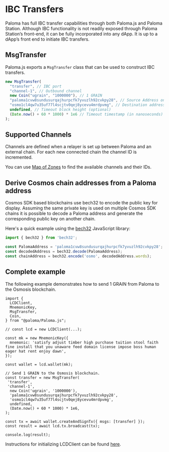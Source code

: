 # IBC Transfers

Paloma has full IBC transfer capabilities through both Paloma.js and Paloma Station. Although IBC functionality is not readily exposed through Paloma Station’s front-end, it can be fully incorporated into any dApp. It is up to a dApp’s front end to initiate IBC transfers.

## MsgTransfer

Paloma.js exports a `MsgTransfer` class that can be used to construct IBC transfers.

```js
new MsgTransfer(
  "transfer", // IBC port
  "channel-1", // Outbound channel
  new Coin("ugrain", "1000000"), // 1 GRAIN
  "paloma1cvw8sundusurqajhurpcfk7yvuzlh92cvkpy28", // Source Address on Paloma
  "osmo1cl4qw7u35uf77l4scjtv0qej8ycevu4mrdpvmg", // Destination address on Osmosis
  undefined, // Timeout block height (optional)
  (Date.now() + 60 * 1000) * 1e6 // Timeout timestamp (in nanoseconds) relative to the current block timestamp.
);
```

## Supported Channels

Channels are defined when a relayer is set up between Paloma and an external chain. For each new connected chain the channel ID is incremented.

You can use [Map of Zones](https://mapofzones.com/zone?period=24&source=phoenix-1&tableOrderBy=success&tableOrderSort=desc&testnet=false) to find the available channels and their IDs.

## Derive Cosmos chain addresses from a Paloma address

Cosmos SDK based blockchains use bech32 to encode the public key for display. Assuming the same private key is used on multiple Cosmos SDK chains it is possible to decode a Paloma address and generate the corresponding public key on another chain.

Here's a quick example using the [bech32](https://github.com/bitcoinjs/bech32) JavaScript library:

```js
import { bech32 } from 'bech32';

const PalomaAddress = 'paloma1cvw8sundusurqajhurpcfk7yvuzlh92cvkpy28';
const decodedAddress = bech32.decode(PalomaAddress);
const chainAddress = bech32.encode('osmo', decodedAddress.words);
```

## Complete example

The following example demonstrates how to send 1 GRAIN from Paloma to the Osmosis blockchain.

```JS
import {
  LCDClient,
  MnemonicKey,
  MsgTransfer,
  Coin,
} from "@paloma/Paloma.js";

// const lcd = new LCDClient(...);

const mk = new MnemonicKey({
  mnemonic: 'satisfy adjust timber high purchase tuition stool faith fine install that you unaware feed domain license impose boss human eager hat rent enjoy dawn',
});

const wallet = lcd.wallet(mk);

// Send 1 GRAIN to the Osmosis blockchain.
const transfer = new MsgTransfer(
 'transfer',
 'channel-1',
  new Coin('ugrain', '1000000'),
  'paloma1cvw8sundusurqajhurpcfk7yvuzlh92cvkpy28',
  'osmo1cl4qw7u35uf77l4scjtv0qej8ycevu4mrdpvmg',
  undefined,
  (Date.now() + 60 * 1000) * 1e6,
);

const tx = await wallet.createAndSignTx({ msgs: [transfer] });
const result = await lcd.tx.broadcast(tx);

console.log(result);
```

Instructions for initializing LCDClient can be found [here](https://docs.Paloma.money/docs/develop/sdks/Paloma-js/common-examples.html#configuring-lcdclient).

